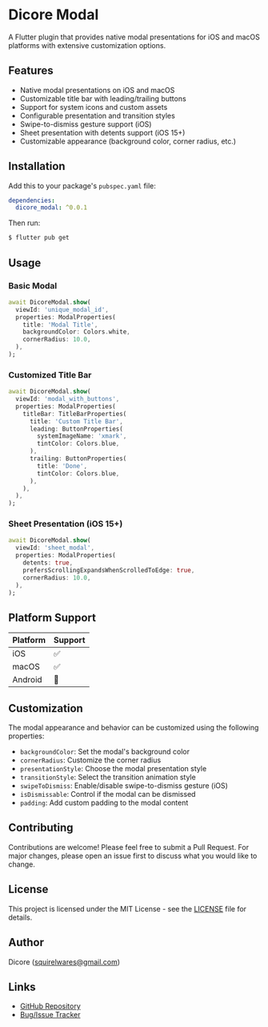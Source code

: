 # Dicore Modal

A Flutter plugin that provides native modal presentations for iOS and macOS platforms with extensive customization options.

## Features

- Native modal presentations on iOS and macOS
- Customizable title bar with leading/trailing buttons
- Support for system icons and custom assets
- Configurable presentation and transition styles
- Swipe-to-dismiss gesture support (iOS)
- Sheet presentation with detents support (iOS 15+)
- Customizable appearance (background color, corner radius, etc.)

## Installation

Add this to your package's `pubspec.yaml` file:

```yaml
dependencies:
  dicore_modal: ^0.0.1
```

Then run:

```bash
$ flutter pub get
```

## Usage

### Basic Modal

```dart
await DicoreModal.show(
  viewId: 'unique_modal_id',
  properties: ModalProperties(
    title: 'Modal Title',
    backgroundColor: Colors.white,
    cornerRadius: 10.0,
  ),
);
```

### Customized Title Bar

```dart
await DicoreModal.show(
  viewId: 'modal_with_buttons',
  properties: ModalProperties(
    titleBar: TitleBarProperties(
      title: 'Custom Title Bar',
      leading: ButtonProperties(
        systemImageName: 'xmark',
        tintColor: Colors.blue,
      ),
      trailing: ButtonProperties(
        title: 'Done',
        tintColor: Colors.blue,
      ),
    ),
  ),
);
```

### Sheet Presentation (iOS 15+)

```dart
await DicoreModal.show(
  viewId: 'sheet_modal',
  properties: ModalProperties(
    detents: true,
    prefersScrollingExpandsWhenScrolledToEdge: true,
    cornerRadius: 10.0,
  ),
);
```

## Platform Support

| Platform | Support |
|----------|----------|
| iOS      | ✅       |
| macOS    | ✅       |
| Android  | 🚧       |

## Customization

The modal appearance and behavior can be customized using the following properties:

- `backgroundColor`: Set the modal's background color
- `cornerRadius`: Customize the corner radius
- `presentationStyle`: Choose the modal presentation style
- `transitionStyle`: Select the transition animation style
- `swipeToDismiss`: Enable/disable swipe-to-dismiss gesture (iOS)
- `isDismissable`: Control if the modal can be dismissed
- `padding`: Add custom padding to the modal content

## Contributing

Contributions are welcome! Please feel free to submit a Pull Request. For major changes, please open an issue first to discuss what you would like to change.

## License

This project is licensed under the MIT License - see the [LICENSE](LICENSE) file for details.

## Author

Dicore (squirelwares@gmail.com)

## Links

- [GitHub Repository](https://github.com/squirelboy360/dicore_modal)
- [Bug/Issue Tracker](https://github.com/squirelboy360/dicore_modal/issues)

